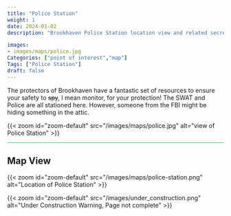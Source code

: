 ```yaml
---
title: "Police Station"
weight: 1
date: 2024-01-02
description: "Brookhaven Police Station location view and related secrets"

images:
- images/maps/police.jpg
Categories: ["point of interest","map"]
Tags: ["Police Station"]
draft: false
--- 
```



The protectors of Brookhaven have a fantastic set of resources to ensure your safety to ~~spy~~, I mean monitor, for your protection! The SWAT and Police are all stationed here. However, someone from the FBI might be hiding something in the attic.


{{< zoom id="zoom-default" src="/images/maps/police.jpg" alt="view of Police Station" >}}


<hr style="background-color: #28b44c" size=8>

## Map View

{{< zoom id="zoom-default" src="/images/maps/police-station.png" alt="Location of Police Station" >}}

{{< zoom id="zoom-default" src="/images/under_construction.png" alt="Under Construction Warning, Page not complete" >}}

<!-- <hr style="background-color: #28b44c" size=8>

### Related CaseBook Items

- [URL](/)

<hr style="background-color: #28b44c" size=8>

### Related Quests

- [URL](/) -->
